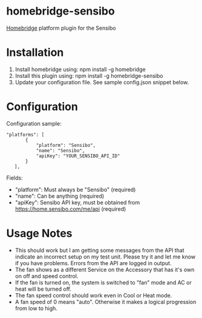 # homebridge-sensibo
[Homebridge](https://github.com/nfarina/homebridge) platform plugin for the Sensibo

# Installation

1. Install homebridge using: npm install -g homebridge
2. Install this plugin using: npm install -g homebridge-sensibo
3. Update your configuration file. See sample config.json snippet below.

# Configuration

Configuration sample:

 ```
"platforms": [
		{
			"platform": "Sensibo",
			"name": "Sensibo",
			"apiKey": "YOUR_SENSIBO_API_ID"
		}
	],

```

Fields:

* "platform": Must always be "Sensibo" (required)
* "name": Can be anything (required)
* "apiKey": Sensibo API key, must be obtained from https://home.sensibo.com/me/api (required)

# Usage Notes

* This should work but I am getting some messages from the API that indicate an incorrect setup on my test unit. Please try it and let me know if you have problems. Errors from the API are logged in output.
* The fan shows as a different Service on the Accessory that has it's own on off and speed control.
* If the fan is turned on, the system is switched to "fan" mode and AC or heat will be turned off.
* The fan speed control should work even in Cool or Heat mode.
* A fan speed of 0 means "auto". Otherwise it makes a logical progression from low to high.

